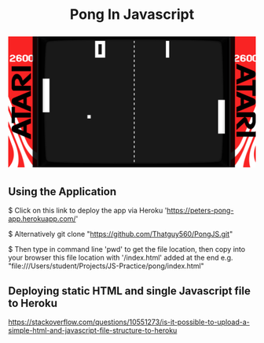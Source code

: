 <h1 align="center">

Pong In Javascript

![Screenshot](https://github.com/Thatguy560/PongJS/blob/master/Screenshot%202020-06-30%20at%2017.52.09.png?raw=true)

## Using the Application

$ Click on this link to deploy the app via Heroku 'https://peters-pong-app.herokuapp.com/'

$ Alternatively git clone "https://github.com/Thatguy560/PongJS.git"

$ Then type in command line 'pwd' to get the file location, then copy into your browser this file location with '/index.html' added at the end e.g. "file:///Users/student/Projects/JS-Practice/pong/index.html"

## Deploying static HTML and single Javascript file to Heroku

https://stackoverflow.com/questions/10551273/is-it-possible-to-upload-a-simple-html-and-javascript-file-structure-to-heroku
